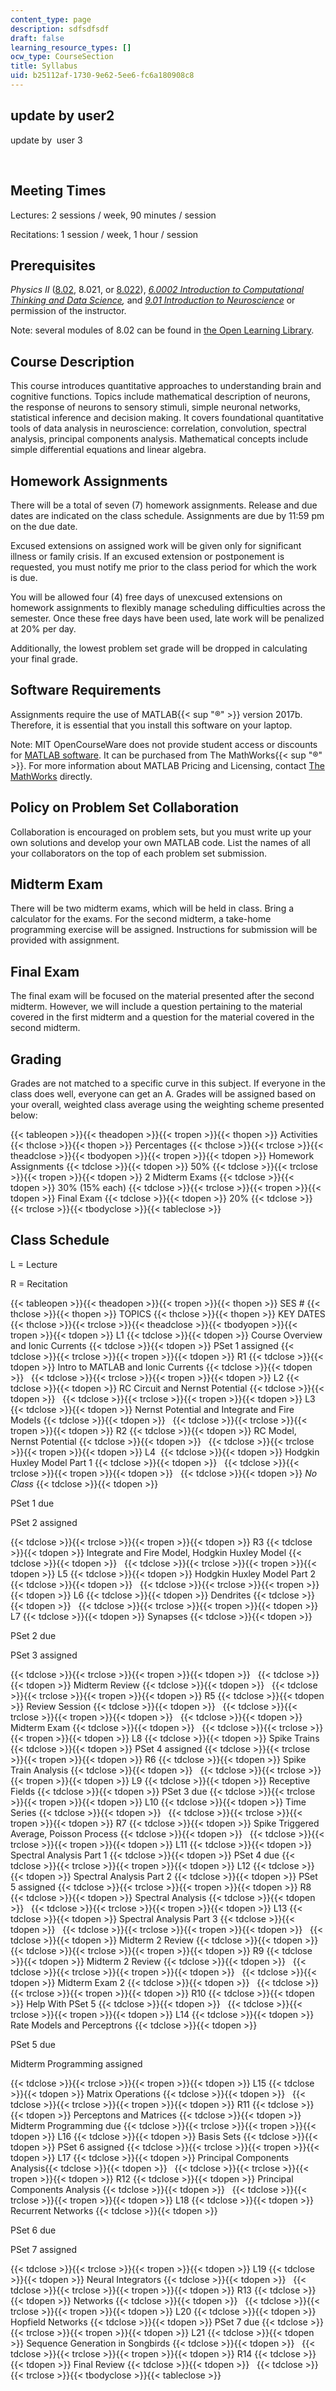 ```yaml
---
content_type: page
description: sdfsdfsdf
draft: false
learning_resource_types: []
ocw_type: CourseSection
title: Syllabus
uid: b25112af-1730-9e62-5ee6-fc6a180908c8
---
```

## update by user2

update by  user 3

 

## Meeting Times

Lectures: 2 sessions / week, 90 minutes / session

Recitations: 1 session / week, 1 hour / session

## Prerequisites

*Physics II* ([8.02](/courses/8-02-physics-ii-electricity-and-magnetism-spring-2007), 8.021, or [8.022](/courses/8-022-physics-ii-electricity-and-magnetism-fall-2006)), [*6.0002 Introduction to Computational Thinking and Data Science*](/courses/6-0002-introduction-to-computational-thinking-and-data-science-fall-2016)*,* and [*9.01 Introduction to Neuroscience*](/courses/9-01-neuroscience-and-behavior-fall-2003) or permission of the instructor.

Note: several modules of 8.02 can be found in [the Open Learning Library](https://openlearning.mit.edu/courses-programs/open-learning-library?f%5B0%5D=open_moocs_departments%3A34).

## Course Description

This course introduces quantitative approaches to understanding brain and cognitive functions. Topics include mathematical description of neurons, the response of neurons to sensory stimuli, simple neuronal networks, statistical inference and decision making. It covers foundational quantitative tools of data analysis in neuroscience: correlation, convolution, spectral analysis, principal components analysis. Mathematical concepts include simple differential equations and linear algebra.

## Homework Assignments

There will be a total of seven (7) homework assignments. Release and due dates are indicated on the class schedule. Assignments are due by 11:59 pm on the due date.

Excused extensions on assigned work will be given only for significant illness or family crisis. If an excused extension or postponement is requested, you must notify me prior to the class period for which the work is due.

You will be allowed four (4) free days of unexcused extensions on homework assignments to flexibly manage scheduling difficulties across the semester. Once these free days have been used, late work will be penalized at 20% per day.

Additionally, the lowest problem set grade will be dropped in calculating your final grade.

## Software Requirements

Assignments require the use of MATLAB{{< sup "®" >}} version 2017b. Therefore, it is essential that you install this software on your laptop.

Note: MIT OpenCourseWare does not provide student access or discounts for [MATLAB software](http://www.mathworks.com/products/matlab/). It can be purchased from The MathWorks{{< sup "®" >}}. For more information about MATLAB Pricing and Licensing, contact [The MathWorks](http://www.mathworks.com/index.html) directly.

## Policy on Problem Set Collaboration

Collaboration is encouraged on problem sets, but you must write up your own solutions and develop your own MATLAB code. List the names of all your collaborators on the top of each problem set submission.

## Midterm Exam

There will be two midterm exams, which will be held in class. Bring a calculator for the exams. For the second midterm, a take-home programming exercise will be assigned. Instructions for submission will be provided with assignment.

## Final Exam

The final exam will be focused on the material presented after the second midterm. However, we will include a question pertaining to the material covered in the first midterm and a question for the material covered in the second midterm.

## Grading

Grades are not matched to a specific curve in this subject. If everyone in the class does well, everyone can get an A. Grades will be assigned based on your overall, weighted class average using the weighting scheme presented below:

{{< tableopen >}}{{< theadopen >}}{{< tropen >}}{{< thopen >}}
Activities
{{< thclose >}}{{< thopen >}}
Percentages
{{< thclose >}}{{< trclose >}}{{< theadclose >}}{{< tbodyopen >}}{{< tropen >}}{{< tdopen >}}
Homework Assignments
{{< tdclose >}}{{< tdopen >}}
50%
{{< tdclose >}}{{< trclose >}}{{< tropen >}}{{< tdopen >}}
2 Midterm Exams
{{< tdclose >}}{{< tdopen >}}
30% (15% each)
{{< tdclose >}}{{< trclose >}}{{< tropen >}}{{< tdopen >}}
Final Exam
{{< tdclose >}}{{< tdopen >}}
20%
{{< tdclose >}}{{< trclose >}}{{< tbodyclose >}}{{< tableclose >}}

## Class Schedule

L = Lecture

R = Recitation

{{< tableopen >}}{{< theadopen >}}{{< tropen >}}{{< thopen >}}
SES #
{{< thclose >}}{{< thopen >}}
TOPICS
{{< thclose >}}{{< thopen >}}
KEY DATES
{{< thclose >}}{{< trclose >}}{{< theadclose >}}{{< tbodyopen >}}{{< tropen >}}{{< tdopen >}}
L1
{{< tdclose >}}{{< tdopen >}}
Course Overview and Ionic Currents
{{< tdclose >}}{{< tdopen >}}
PSet 1 assigned
{{< tdclose >}}{{< trclose >}}{{< tropen >}}{{< tdopen >}}
R1
{{< tdclose >}}{{< tdopen >}}
Intro to MATLAB and Ionic Currents
{{< tdclose >}}{{< tdopen >}}
 
{{< tdclose >}}{{< trclose >}}{{< tropen >}}{{< tdopen >}}
L2
{{< tdclose >}}{{< tdopen >}}
RC Circuit and Nernst Potential
{{< tdclose >}}{{< tdopen >}}
 
{{< tdclose >}}{{< trclose >}}{{< tropen >}}{{< tdopen >}}
L3
{{< tdclose >}}{{< tdopen >}}
Nernst Potential and Integrate and Fire Models​
{{< tdclose >}}{{< tdopen >}}
 
{{< tdclose >}}{{< trclose >}}{{< tropen >}}{{< tdopen >}}
R2
{{< tdclose >}}{{< tdopen >}}
RC Model, Nernst Potential
{{< tdclose >}}{{< tdopen >}}
 
{{< tdclose >}}{{< trclose >}}{{< tropen >}}{{< tdopen >}}
L4 
{{< tdclose >}}{{< tdopen >}}
Hodgkin Huxley Model Part 1
{{< tdclose >}}{{< tdopen >}}
 
{{< tdclose >}}{{< trclose >}}{{< tropen >}}{{< tdopen >}}
 
{{< tdclose >}}{{< tdopen >}}
*No Class*
{{< tdclose >}}{{< tdopen >}}

PSet 1 due

PSet 2 assigned

{{< tdclose >}}{{< trclose >}}{{< tropen >}}{{< tdopen >}}
R3
{{< tdclose >}}{{< tdopen >}}
Integrate and Fire Model, Hodgkin Huxley Model
{{< tdclose >}}{{< tdopen >}}
 
{{< tdclose >}}{{< trclose >}}{{< tropen >}}{{< tdopen >}}
L5
{{< tdclose >}}{{< tdopen >}}
Hodgkin Huxley Model Part 2
{{< tdclose >}}{{< tdopen >}}
 
{{< tdclose >}}{{< trclose >}}{{< tropen >}}{{< tdopen >}}
L6
{{< tdclose >}}{{< tdopen >}}
Dendrites
{{< tdclose >}}{{< tdopen >}}
 
{{< tdclose >}}{{< trclose >}}{{< tropen >}}{{< tdopen >}}
L7
{{< tdclose >}}{{< tdopen >}}
Synapses
{{< tdclose >}}{{< tdopen >}}

PSet 2 due

PSet 3 assigned

{{< tdclose >}}{{< trclose >}}{{< tropen >}}{{< tdopen >}}
 
{{< tdclose >}}{{< tdopen >}}
Midterm Review
{{< tdclose >}}{{< tdopen >}}
 
{{< tdclose >}}{{< trclose >}}{{< tropen >}}{{< tdopen >}}
R5
{{< tdclose >}}{{< tdopen >}}
Review Session
{{< tdclose >}}{{< tdopen >}}
 
{{< tdclose >}}{{< trclose >}}{{< tropen >}}{{< tdopen >}}
 
{{< tdclose >}}{{< tdopen >}}
Midterm Exam
{{< tdclose >}}{{< tdopen >}}
 
{{< tdclose >}}{{< trclose >}}{{< tropen >}}{{< tdopen >}}
L8
{{< tdclose >}}{{< tdopen >}}
Spike Trains
{{< tdclose >}}{{< tdopen >}}
PSet 4 assigned
{{< tdclose >}}{{< trclose >}}{{< tropen >}}{{< tdopen >}}
R6
{{< tdclose >}}{{< tdopen >}}
Spike Train Analysis
{{< tdclose >}}{{< tdopen >}}
 
{{< tdclose >}}{{< trclose >}}{{< tropen >}}{{< tdopen >}}
L9
{{< tdclose >}}{{< tdopen >}}
Receptive Fields
{{< tdclose >}}{{< tdopen >}}
PSet 3 due
{{< tdclose >}}{{< trclose >}}{{< tropen >}}{{< tdopen >}}
L10
{{< tdclose >}}{{< tdopen >}}
Time Series
{{< tdclose >}}{{< tdopen >}}
 
{{< tdclose >}}{{< trclose >}}{{< tropen >}}{{< tdopen >}}
R7
{{< tdclose >}}{{< tdopen >}}
Spike Triggered Average, Poisson Process
{{< tdclose >}}{{< tdopen >}}
 
{{< tdclose >}}{{< trclose >}}{{< tropen >}}{{< tdopen >}}
L11
{{< tdclose >}}{{< tdopen >}}
Spectral Analysis Part 1
{{< tdclose >}}{{< tdopen >}}
PSet 4 due
{{< tdclose >}}{{< trclose >}}{{< tropen >}}{{< tdopen >}}
L12
{{< tdclose >}}{{< tdopen >}}
Spectral Analysis Part 2
{{< tdclose >}}{{< tdopen >}}
PSet 5 assigned
{{< tdclose >}}{{< trclose >}}{{< tropen >}}{{< tdopen >}}
R8
{{< tdclose >}}{{< tdopen >}}
Spectral Analysis
{{< tdclose >}}{{< tdopen >}}
 
{{< tdclose >}}{{< trclose >}}{{< tropen >}}{{< tdopen >}}
L13
{{< tdclose >}}{{< tdopen >}}
Spectral Analysis Part 3
{{< tdclose >}}{{< tdopen >}}
 
{{< tdclose >}}{{< trclose >}}{{< tropen >}}{{< tdopen >}}
 
{{< tdclose >}}{{< tdopen >}}
Midterm 2 Review
{{< tdclose >}}{{< tdopen >}}
 
{{< tdclose >}}{{< trclose >}}{{< tropen >}}{{< tdopen >}}
R9
{{< tdclose >}}{{< tdopen >}}
Midterm 2 Review
{{< tdclose >}}{{< tdopen >}}
 
{{< tdclose >}}{{< trclose >}}{{< tropen >}}{{< tdopen >}}
 
{{< tdclose >}}{{< tdopen >}}
Midterm Exam 2
{{< tdclose >}}{{< tdopen >}}
 
{{< tdclose >}}{{< trclose >}}{{< tropen >}}{{< tdopen >}}
R10
{{< tdclose >}}{{< tdopen >}}
Help With PSet 5
{{< tdclose >}}{{< tdopen >}}
 
{{< tdclose >}}{{< trclose >}}{{< tropen >}}{{< tdopen >}}
L14
{{< tdclose >}}{{< tdopen >}}
Rate Models and Perceptrons
{{< tdclose >}}{{< tdopen >}}

PSet 5 due

Midterm Programming assigned

{{< tdclose >}}{{< trclose >}}{{< tropen >}}{{< tdopen >}}
L15
{{< tdclose >}}{{< tdopen >}}
Matrix Operations
{{< tdclose >}}{{< tdopen >}}
 
{{< tdclose >}}{{< trclose >}}{{< tropen >}}{{< tdopen >}}
R11
{{< tdclose >}}{{< tdopen >}}
Perceptons and Matrices
{{< tdclose >}}{{< tdopen >}}
Midterm Programming due
{{< tdclose >}}{{< trclose >}}{{< tropen >}}{{< tdopen >}}
L16
{{< tdclose >}}{{< tdopen >}}
Basis Sets
{{< tdclose >}}{{< tdopen >}}
PSet 6 assigned
{{< tdclose >}}{{< trclose >}}{{< tropen >}}{{< tdopen >}}
L17
{{< tdclose >}}{{< tdopen >}}
Principal Components Analysis​
{{< tdclose >}}{{< tdopen >}}
 
{{< tdclose >}}{{< trclose >}}{{< tropen >}}{{< tdopen >}}
R12
{{< tdclose >}}{{< tdopen >}}
Principal Components Analysis​
{{< tdclose >}}{{< tdopen >}}
 
{{< tdclose >}}{{< trclose >}}{{< tropen >}}{{< tdopen >}}
L18
{{< tdclose >}}{{< tdopen >}}
Recurrent Networks
{{< tdclose >}}{{< tdopen >}}

PSet 6 due

PSet 7 assigned

{{< tdclose >}}{{< trclose >}}{{< tropen >}}{{< tdopen >}}
L19
{{< tdclose >}}{{< tdopen >}}
Neural Integrators
{{< tdclose >}}{{< tdopen >}}
 
{{< tdclose >}}{{< trclose >}}{{< tropen >}}{{< tdopen >}}
R13
{{< tdclose >}}{{< tdopen >}}
Networks
{{< tdclose >}}{{< tdopen >}}
 
{{< tdclose >}}{{< trclose >}}{{< tropen >}}{{< tdopen >}}
L20
{{< tdclose >}}{{< tdopen >}}
Hopfield Networks
{{< tdclose >}}{{< tdopen >}}
PSet 7 due
{{< tdclose >}}{{< trclose >}}{{< tropen >}}{{< tdopen >}}
L21
{{< tdclose >}}{{< tdopen >}}
Sequence Generation in Songbirds
{{< tdclose >}}{{< tdopen >}}
 
{{< tdclose >}}{{< trclose >}}{{< tropen >}}{{< tdopen >}}
R14
{{< tdclose >}}{{< tdopen >}}
Final Review
{{< tdclose >}}{{< tdopen >}}
 
{{< tdclose >}}{{< trclose >}}{{< tbodyclose >}}{{< tableclose >}}